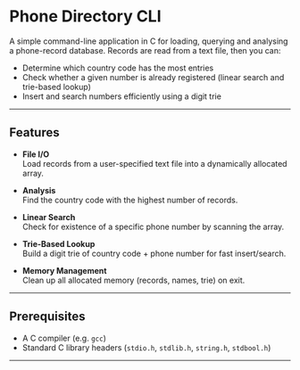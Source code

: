 # Phone Directory CLI

A simple command-line application in C for loading, querying and analysing a phone-record database. Records are read from a text file, then you can:

- Determine which country code has the most entries
- Check whether a given number is already registered (linear search and trie-based lookup)
- Insert and search numbers efficiently using a digit trie

---

## Features

- **File I/O**  
  Load records from a user-specified text file into a dynamically allocated array.

- **Analysis**  
  Find the country code with the highest number of records.

- **Linear Search**  
  Check for existence of a specific phone number by scanning the array.

- **Trie-Based Lookup**  
  Build a digit trie of country code + phone number for fast insert/search.

- **Memory Management**  
  Clean up all allocated memory (records, names, trie) on exit.

---

## Prerequisites

- A C compiler (e.g. `gcc`)
- Standard C library headers (`stdio.h`, `stdlib.h`, `string.h`, `stdbool.h`)

---
